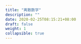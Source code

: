 ```yaml
---
title: "离散数学"
description: ""
date: 2020-02-25T08:15:21+08:00
draft: false
weight: 1
collapsible: true
---
```


